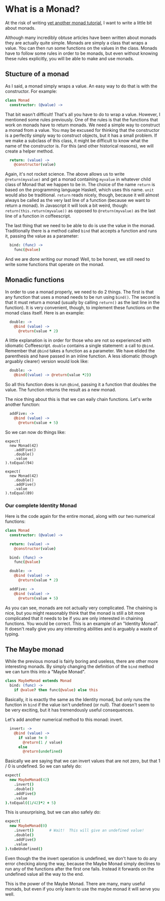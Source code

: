 # What is a Monad?

At the risk of writing
[yet another monad tutorial](https://wiki.haskell.org/Monad_tutorials_timeline),
I want to write a little bit about monads.

Although many incredibly obtuse articles have been written about
monads they are actually quite simple.
Monads are simply a class that wraps a value.  You can then run
some functions on the values in the class.  Monads have to follow
some rules in order to be monads, but even without knowing these
rules explicitly, you will be able to make and use monads.

## Stucture of a monad

As I said, a monad simply wraps a value.  An easy way to do that is
with the constructor.  For example:

```coffee
class Monad
  constructor: (@value) ->
```

That bit wasn't difficult!  That's all you have to do to wrap a value.
However, I mentioned some rules previously.  One of the rules is that
the functions that work on monads have to return monads.  We need
a simple way to construct a monad from a value.  You may be excused for
thinking that the constructor is a perfectly simply way to construct
objects, but it has a small problem.  If we make a subclass of this
class, it might be difficult to know what the name of the constructor
is.  For this (and other historical reasons), we will create a helper
method.

```coffee
  return: (value) ->
    @constructor(value)
```

Again, it's not rocket science.  The above allows us to write `@return(myvalue)`
and get a monad containing `myvalue` in whatever child class of Monad that
we happen to be in.  The choice of the name `return` is based on the
programming language Haskell, which uses this name.  `unit` would also be
traditional.  `return` reads nicely, though, because it will almost always
be called as the very last line of a function (because we want to return
a monad).  In Javascript it will look a bit weird, though:
`return(this.return(myvalue))` as opposed to `@return(myvalue)` as the last
line of a function in coffeescript.

The last thing that we need to be able to do is use the value in the
monad.  Traditionally there is a method called `bind` that accepts a
function and runs it, passing the value as a parameter:

```coffee
  bind: (func) ->
    func(@value)
```

And we are done writing our monad!  Well, to be honest, we still need to
write some functions that operate on the monad.

## Monadic functions

In order to use a monad properly, we need to do 2 things.  The first is
that any function that uses a monad needs to be run using `bind()`.  The
second is that it must return a monad (usually by calling `return()` as
the last line in the function).  It is very convenient, though, to
implement these functions on the monad class itself.  Here is an example:

```coffee
  double: ->
    @bind (value) ->
      @return(value * 2)
```

A little explanation is in order for those who are not so experienced with
idiomatic Coffeescript.  `double` contains a single statement: a call to
`@bind`.  Remember that `@bind` takes a function as a parameter.  We have
elided the parenthesis and have passed in an inline function.  A less
idiomatic (though arguably clearer) version would look like:

```coffee
  double: ->
    @bind((value) -> @return(value *2))
```

So all this function does is run `@bind`, passing it a function that doubles
the value.  The function returns the result as a new monad.

The nice thing about this is that we can eaily chain functions.  Let's write
another function:

```coffee
  addFive: ->
    @bind (value) ->
      @return(value + 5)
```

So we can now do things like:

```
expect(
  new Monad(42)
    .addFive()
    .double()
    .value
).toEqual(94)

expect(
  new Monad(42)
    .double()
    .addFive()
    .value
).toEqual(89)
```

### Our complete Identity Monad

Here is the code again for the entire monad, along with our two
numerical functions:

```coffee
class Monad
  constructor: (@value) ->

  return: (value) ->
    @constructor(value)

  bind: (func) ->
    func(@value)

  double: ->
    @bind (value) ->
      @return(value * 2)

  addFive: ->
    @bind (value) ->
      @return(value + 5)
```

As you can see, monads are not actually very complicated.  The
chaining is nice, but you might reasonably think that the monad
is still a bit more complicated that it needs to be if you
are only interested in chaining functions.  You would be correct.
This is an example of an "Identity Monad".  It doesn't really give
you any interesting abilities and is arguably a waste of typing.

## The Maybe monad

While the previous monad is fairly boring and useless, there are
other more interesting monads.  By simply changing the definition
of the `bind` method we can turn this into a "Maybe Monad".

```coffee
class MaybeMonad extends Monad
  bind: (func) ->
    if @value? then func(@value) else this
```

Basically, it is exactly the same as the Identity monad, but
only runs the function in `bind` if the value isn't undefined
(or null).  That doesn't seem to be very exciting, but it has
tremendously useful consequences.

Let's add another numerical method to this monad: invert.

```coffee
  invert: ->
    @bind (value) ->
      if value != 0
        @return(1 / value)
      else
        @return(undefined)
```

Basically we are saying that we can invert values that are
not zero, but that 1 / 0 is undefined.  So we can safely do:

```coffee
expect(
  new MaybeMonad(42)
    .invert()
    .double()
    .addFive()
    .value
).toEqual((1/42)*2 + 5)
```

This is unsurprising, but we can also safely do:

```coffee
expect(
  new MaybeMonad(0)
    .invert()       # Wait!  This will give an undefined value!
    .double()
    .addFive()
    .value
).toBeUndefined()
```

Even though the the invert operation is undefined, we don't have
to do any error checking along the way, because the Maybe Monad
simply declines to run any of the functions after the first one
fails.  Instead it forwards on the undefined value all the way
to the end.

This is the power of the Maybe Monad.  There are many, many useful
monads, but even if you only learn to use the maybe monad it will
serve you well.


